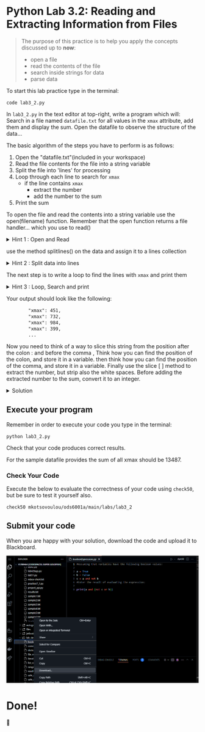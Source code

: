 # Python Lab 3.2: Reading and Extracting Information from Files

> The purpose of this practice is to help you apply the concepts discussed up to **now**:
>
> - open a file
> - read the contents of the file
> - search inside strings for data
> - parse data

To start this lab practice type in the terminal:
```
code lab3_2.py
```

In `lab3_2.py` in the text editor at top-right, write a program which will:
Search in a file named `datafile.txt` for all values in the `xmax` attribute, add them and display the sum.
Open the datafile to observe the structure of the data...

The basic algorithm of the steps you have to perform is as follows:

1. Open the "datafile.txt"(included in your workspace)
2. Read the file contents for the file into a string variable
3. Split the file into 'lines' for processing
4. Loop through each line to search for `xmax`
    -   if the line contains `xmax`
        - extract the number
        - add the number to the sum
5. Print the sum



To open the file and read the contents into a string variable use the open(filename) function.
Remember that the open function returns a file handler...
which you use to read()

<details>
<summary>
Hint 1 : Open and Read
</summary>


```
fileh = open("datafile.txt")
data = fileh.read()

```
Of course you can also use readlines() instead of read() which will read and split at the same time...
but in this example, we will split the string in the next step...

</details>

use the method splitlines() on the data and assign it to a lines collection

<details>
<summary>
Hint 2 : Split data into lines
</summary>


```
lines = data.splitlines()
```

</details>

The next step is to write a loop to find the lines with `xmax` and print them

<details>
<summary>
Hint 3 : Loop, Search and print
</summary>

```
 for line in lines:
    if "xmax" in line:
        print(line)

```
At this point you can run your code and see the output...


</details>

Your output should look like the following:
```
        "xmax": 451,
        "xmax": 732,
        "xmax": 984,
        "xmax": 399,
        ...
```

Now you need to think of a way to slice this string from the position after the colon : and before the comma ,
Think how you can find the position of the colon, and store it in a variable.
then think how you can find the position of the comma, and store it in a variable.
Finally use the slice [ ] method to extract the number, but strip also the white spaces.
Before adding the extracted number to the sum, convert it to an integer.

<details>
<summary>
Solution
</summary>

```
fileh = open("datafile.txt")
data = fileh.read()
print(type(data))
lines = data.splitlines()
sum=0
for line in lines:
    if "xmax" in line:
        colon = line.find(':')
        comma = line.find(',')
        number = int(line[colon+1:comma].strip())
        sum += number
print(sum)

```
</details>


## Execute your program

Remember in order to execute your code you type in the terminal:

```
python lab3_2.py
```

Check that your code produces correct results.

For the sample datafile provides the sum of all xmax should be 13487.



### Check Your Code

Execute the below to evaluate the correctness of your code using `check50`, but be sure to test it yourself also.


```
check50 mkotsovoulou/ods6001a/main/labs/lab3_2
```


## Submit your code

When you are happy with your solution, download the code and upload it to Blackboard.

![Image of download](download.png)


# Done!
:tada:
